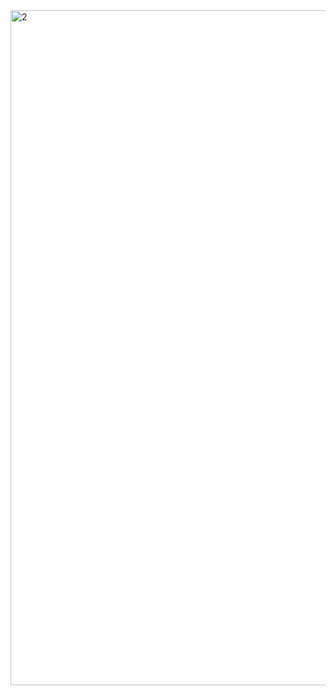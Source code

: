 <img width="1920" height="1080" alt="2" src="https://github.com/user-attachments/assets/f8101644-c8ea-409e-bbed-506b3692b000" />
